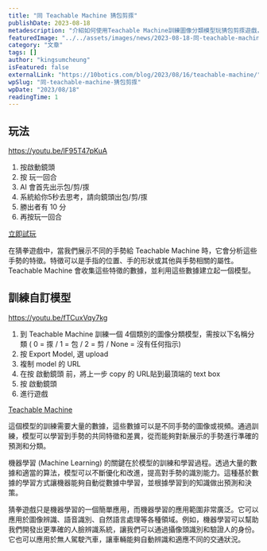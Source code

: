 ```yaml
---
title: "同 Teachable Machine 猜包剪揼"
publishDate: 2023-08-18
metadescription: "介紹如何使用Teachable Machine訓練圖像分類模型玩猜包剪揼遊戲，AI分析手勢特徵進行預測，展示機器學習在圖像識別領域的應用和訓練過程。"
featuredImage: "../../assets/images/news/2023-08-18-同-teachable-machine-猜包剪揼/image1.png"
category: "文章"
tags: []
author: "kingsumcheung"
isFeatured: false
externalLink: "https://10botics.com/blog/2023/08/16/teachable-machine/"
wpSlug: "同-teachable-machine-猜包剪揼"
wpDate: "2023/08/18"
readingTime: 1
---
```


## 玩法

https://youtu.be/lF95T47pKuA

1. 按啟動鏡頭
2. 按 玩一回合
3. AI 會首先出示包/剪/揼
4. 系統給你5秒去思考，請向鏡頭出包/剪/揼
5. 勝出者有 10 分
6. 再按玩一回合

[立即試玩](https://play.10botics.com)

在猜拳遊戲中，當我們展示不同的手勢給 Teachable Machine 時，它會分析這些手勢的特徵。特徵可以是手指的位置、手的形狀或其他與手勢相關的屬性。Teachable Machine 會收集這些特徵的數據，並利用這些數據建立起一個模型。

## 訓練自訂模型

https://youtu.be/fTCuxVqy7kg

1. 到 Teachable Machine 訓練一個 4個類別的圖像分類模型，需按以下名稱分類 ( 0 = 揼 / 1 = 包 / 2 = 剪 / None = 沒有任何指示)
2. 按 Export Model, 選 upload
3. 複制 model 的 URL
4. 在按 啟動鏡頭 前，將上一步 copy 的 URL貼到最頂端的 text box
5. 按 啟動鏡頭
6. 進行遊戲

[Teachable Machine](https://teachablemachine.withgoogle.com/train/image)

這個模型的訓練需要大量的數據，這些數據可以是不同手勢的圖像或視頻。通過訓練，模型可以學習到手勢的共同特徵和差異，從而能夠對新展示的手勢進行準確的預測和分類。

機器學習 (Machine Learning) 的關鍵在於模型的訓練和學習過程。透過大量的數據和適當的算法，模型可以不斷優化和改進，提高對手勢的識別能力。這種基於數據的學習方式讓機器能夠自動從數據中學習，並根據學習到的知識做出預測和決策。

猜拳遊戲只是機器學習的一個簡單應用，而機器學習的應用範圍非常廣泛。它可以應用於圖像辨識、語音識別、自然語言處理等各種領域。例如，機器學習可以幫助我們開發出更準確的人臉辨識系統，讓我們可以通過攝像頭識別和驗證人的身份。它也可以應用於無人駕駛汽車，讓車輛能夠自動辨識和適應不同的交通狀況。